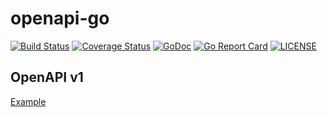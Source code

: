 # openapi-go
[![Build Status](https://travis-ci.com/easyopsapis/openapi-go.svg?branch=master)](https://travis-ci.com/easyopsapis/openapi-go)
[![Coverage Status](https://coveralls.io/repos/github/easyopsapis/openapi-go/badge.svg?branch=master)](https://coveralls.io/github/easyopsapis/openapi-go?branch=master)
[![GoDoc](https://godoc.org/github.com/easyopsapis/openapi-go?status.svg)](https://godoc.org/github.com/easyopsapis/openapi-go)
[![Go Report Card](https://goreportcard.com/badge/github.com/easyopsapis/openapi-go)](https://goreportcard.com/report/github.com/easyopsapis/openapi-go)
[![LICENSE](https://img.shields.io/github/license/easyopsapis/openapi-go.svg)](https://github.com/easyopsapis/openapi-go/blob/master/LICENSE)

## OpenAPI v1
[Example](https://github.com/easyopsapis/openapi-go/blob/master/v1/README.md)